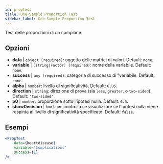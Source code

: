 ```yaml
---
id: proptest
title: One-Sample Proportion Test
sidebar_label: One-Sample Proportion Test
---
```


Test delle proporzioni di un campione.

## Opzioni

* __data__ | `object (required)`: oggetto delle matrici di valori. Default: `none`.
* __variable__ | `(string|Factor) (required)`: nome della variabile. Default: `none`.
* __success__ | `any (required)`: categoria di successo di "variabile. Default: `none`.
* __alpha__ | `number`: livello di significatività. Default: `0.05`.
* __direction__ | `string`: direzione di prova (sia `less`, `greater`, o `two-sided`). Default: `'two-sided'`.
* __p0__ | `number`: proporzione sotto l'ipotesi nulla. Default: `0.5`.
* __showDecision__ | `boolean`: controlla se visualizzare se l'ipotesi nulla viene respinta al livello di significatività specificato. Default: `false`.


## Esempi

```jsx live
<PropTest
    data={heartdisease} 
    variable="Complications"
    success={1}
/>
```
